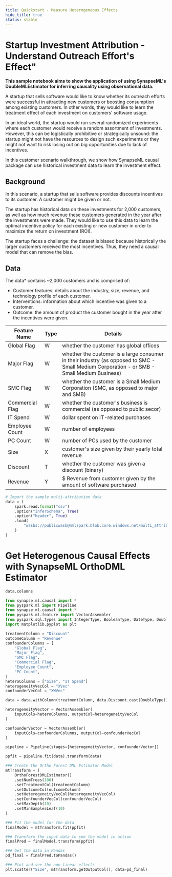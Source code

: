 ```yaml
---
title: Quickstart - Measure Heterogeneous Effects
hide_title: true
status: stable
---
```

# Startup Investment Attribution - Understand Outreach Effort's Effect"

**This sample notebook aims to show the application of using SynapseML's DoubleMLEstimator for inferring causality using observational data.**

A startup that sells software would like to know whether its outreach efforts were successful in attracting new customers or boosting consumption among existing customers. In other words, they would like to learn the treatment effect of each investment on customers' software usage.

In an ideal world, the startup would run several randomized experiments where each customer would receive a random assortment of investments. However, this can be logistically prohibitive or strategically unsound: the startup might not have the resources to design such experiments or they might not want to risk losing out on big opportunities due to lack of incentives.

In this customer scenario walkthrough, we show how SynapseML causal package can use historical investment data to learn the investment effect.

## Background
In this scenario, a startup that sells software provides discounts incentives to its customer. A customer might be given or not.

The startup has historical data on these investments for 2,000 customers, as well as how much revenue these customers generated in the year after the investments were made. They would like to use this data to learn the optimal incentive policy for each existing or new customer in order to maximize the return on investment (ROI).

The startup faces a challenge:  the dataset is biased because historically the larger customers received the most incentives. Thus, they need a causal model that can remove the bias.

## Data
The data* contains ~2,000 customers and is comprised of:

* Customer features: details about the industry, size, revenue, and technology profile of each customer.
* Interventions: information about which incentive was given to a customer.
* Outcome: the amount of product the customer bought in the year after the incentives were given.


| Feature Name    | Type | Details                                                                                                                                     |
|-----------------|------|---------------------------------------------------------------------------------------------------------------------------------------------|
| Global Flag     | W    | whether the customer has global offices                                                                                                     | 
| Major Flag      | W    | whether the customer is a large consumer in their industry (as opposed to SMC - Small Medium Corporation - or SMB - Small Medium Business)  |
| SMC Flag        | W    | whether the customer is a Small Medium Corporation (SMC, as opposed to major and SMB)                                                       |
| Commercial Flag | W    | whether the customer's business is commercial (as opposed to public secor)                                                                  |
| IT Spend        | W    | dollar spent on IT-related purchases                                                                                                             |
| Employee Count  | W    | number of employees                                                                                                                         |
| PC Count        | W    | number of PCs used by the customer                                                                                                          |                                                                                      |
| Size            | X    | customer's size given by their yearly total revenue                                                                                        |                                                                                      |
| Discount        | T    | whether the customer was given a discount (binary)                                                                                          |
| Revenue         | Y    | $ Revenue from customer given by the amount of software purchased                                                                           |



```python
# Import the sample multi-attribution data
data = (
    spark.read.format("csv")
    .option("inferSchema", True)
    .option("header", True)
    .load(
        "wasbs://publicwasb@mmlspark.blob.core.windows.net/multi_attribution_sample.csv"
    )
)
```

# Get Heterogenous Causal Effects with SynapseML OrthoDML Estimator


```python
data.columns
```


```python
from synapse.ml.causal import *
from pyspark.ml import Pipeline
from synapse.ml.causal import *
from pyspark.ml.feature import VectorAssembler
from pyspark.sql.types import IntegerType, BooleanType, DateType, DoubleType
import matplotlib.pyplot as plt
```


```python
treatmentColumn = "Discount"
outcomeColumn = "Revenue"
confounderColumns = [
    "Global Flag",
    "Major Flag",
    "SMC Flag",
    "Commercial Flag",
    "Employee Count",
    "PC Count",
]
heteroColumns = ["Size", "IT Spend"]
heterogeneityVecCol = "XVec"
confounderVecCol = "XWVec"

data = data.withColumn(treatmentColumn, data.Discount.cast(DoubleType()))

heterogeneityVector = VectorAssembler(
    inputCols=heteroColumns, outputCol=heterogeneityVecCol
)

confounderVector = VectorAssembler(
    inputCols=confounderColumns, outputCol=confounderVecCol
)

pipeline = Pipeline(stages=[heterogeneityVector, confounderVector])

ppfit = pipeline.fit(data).transform(data)
```


```python
### Create the Ortho Forest DML Estimator Model
mtTransform = (
    OrthoForestDMLEstimator()
    .setNumTrees(100)
    .setTreatmentCol(treatmentColumn)
    .setOutcomeCol(outcomeColumn)
    .setHeterogeneityVecCol(heterogeneityVecCol)
    .setConfounderVecCol(confounderVecCol)
    .setMaxDepth(10)
    .setMinSamplesLeaf(10)
)
```


```python
### Fit the model for the data
finalModel = mtTransform.fit(ppfit)
```


```python
### Transform the input data to see the model in action
finalPred = finalModel.transform(ppfit)
```


```python
### Get the data in Pandas
pd_final = finalPred.toPandas()
```


```python
### Plot and see the non-linear effects
plt.scatter("Size", mtTransform.getOutputCol(), data=pd_final)
```
